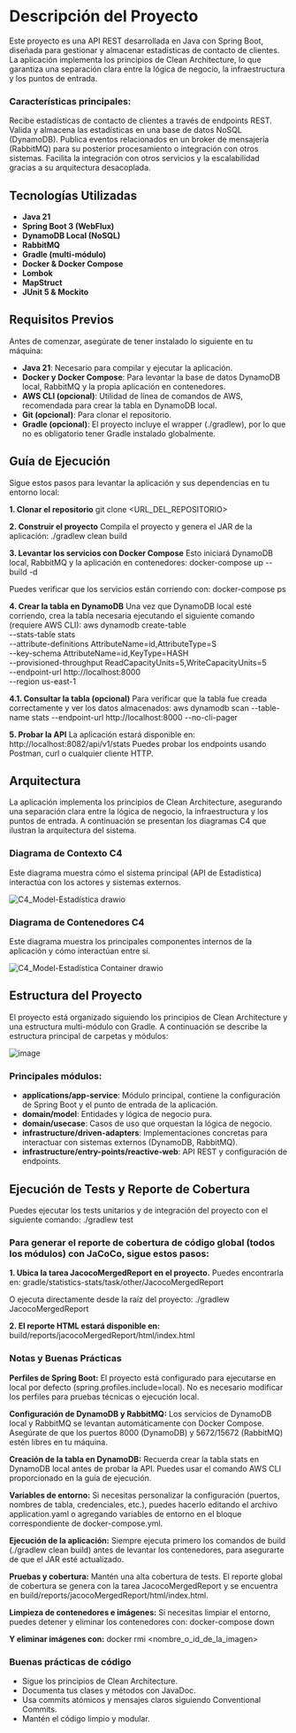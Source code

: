 # Descripción del Proyecto

Este proyecto es una API REST desarrollada en Java con Spring Boot, diseñada para gestionar y almacenar estadísticas de contacto de clientes.
La aplicación implementa los principios de Clean Architecture, lo que garantiza una separación clara entre la lógica de negocio, la infraestructura y los puntos de entrada.

### Características principales:
Recibe estadísticas de contacto de clientes a través de endpoints REST.
Valida y almacena las estadísticas en una base de datos NoSQL (DynamoDB).
Publica eventos relacionados en un broker de mensajería (RabbitMQ) para su posterior procesamiento o integración con otros sistemas.
Facilita la integración con otros servicios y la escalabilidad gracias a su arquitectura desacoplada.


## Tecnologías Utilizadas
- **Java 21**
- **Spring Boot 3 (WebFlux)**
- **DynamoDB Local (NoSQL)**
- **RabbitMQ**
- **Gradle (multi-módulo)**
- **Docker & Docker Compose**
- **Lombok**
- **MapStruct**
- **JUnit 5 & Mockito**

## Requisitos Previos
Antes de comenzar, asegúrate de tener instalado lo siguiente en tu máquina:

- **Java 21**: Necesario para compilar y ejecutar la aplicación.
- **Docker y Docker Compose**: Para levantar la base de datos DynamoDB local, RabbitMQ y la propia aplicación en contenedores.
- **AWS CLI (opcional)**: Utilidad de línea de comandos de AWS, recomendada para crear la tabla en DynamoDB local.
- **Git (opcional)**: Para clonar el repositorio.
- **Gradle (opcional)**: El proyecto incluye el wrapper (./gradlew), por lo que no es obligatorio tener Gradle instalado globalmente.



## Guía de Ejecución
Sigue estos pasos para levantar la aplicación y sus dependencias en tu entorno local:

**1. Clonar el repositorio**
git clone <URL_DEL_REPOSITORIO>

**2. Construir el proyecto**
Compila el proyecto y genera el JAR de la aplicación:
./gradlew clean build

**3. Levantar los servicios con Docker Compose**
Esto iniciará DynamoDB local, RabbitMQ y la aplicación en contenedores:
docker-compose up --build -d

Puedes verificar que los servicios están corriendo con:
docker-compose ps

**4. Crear la tabla en DynamoDB**
Una vez que DynamoDB local esté corriendo, crea la tabla necesaria ejecutando el siguiente comando (requiere AWS CLI):
aws dynamodb create-table \
  --stats-table stats \
  --attribute-definitions AttributeName=id,AttributeType=S \
  --key-schema AttributeName=id,KeyType=HASH \
  --provisioned-throughput ReadCapacityUnits=5,WriteCapacityUnits=5 \
  --endpoint-url http://localhost:8000 \
  --region us-east-1

**4.1. Consultar la tabla (opcional)**
Para verificar que la tabla fue creada correctamente y ver los datos almacenados:
aws dynamodb scan --table-name stats --endpoint-url http://localhost:8000 --no-cli-pager


**5. Probar la API**
La aplicación estará disponible en:
http://localhost:8082/api/v1/stats
Puedes probar los endpoints usando Postman, curl o cualquier cliente HTTP.


## Arquitectura
La aplicación implementa los principios de Clean Architecture, asegurando una separación clara entre la lógica de negocio, la infraestructura y los puntos de entrada.
A continuación se presentan los diagramas C4 que ilustran la arquitectura del sistema.


### Diagrama de Contexto C4
Este diagrama muestra cómo el sistema principal (API de Estadística) interactúa con los actores y sistemas externos.

![C4_Model-Estadística drawio](https://github.com/user-attachments/assets/5d1f8e58-a1eb-482c-bc95-f661a0cfab39)


### Diagrama de Contenedores C4
Este diagrama muestra los principales componentes internos de la aplicación y cómo interactúan entre sí.

![C4_Model-Estadística Container drawio](https://github.com/user-attachments/assets/923d0400-612e-4588-a2f7-93c2cce8689f)



## Estructura del Proyecto
El proyecto está organizado siguiendo los principios de Clean Architecture y una estructura multi-módulo con Gradle.
A continuación se describe la estructura principal de carpetas y módulos:


![image](https://github.com/user-attachments/assets/c8d7d229-ab38-44cb-bad3-b8bf54012bd6)


### Principales módulos:
- **applications/app-service**: Módulo principal, contiene la configuración de Spring Boot y el punto de entrada de la aplicación.
- **domain/model**: Entidades y lógica de negocio pura.
- **domain/usecase**: Casos de uso que orquestan la lógica de negocio.
- **infrastructure/driven-adapters**: Implementaciones concretas para interactuar con sistemas externos (DynamoDB, RabbitMQ).
- **infrastructure/entry-points/reactive-web**: API REST y configuración de endpoints.


## Ejecución de Tests y Reporte de Cobertura
Puedes ejecutar los tests unitarios y de integración del proyecto con el siguiente comando:
./gradlew test


### Para generar el reporte de cobertura de código global (todos los módulos) con JaCoCo, sigue estos pasos:

**1. Ubica la tarea JacocoMergedReport en el proyecto.**
Puedes encontrarla en: gradle/statistics-stats/task/other/JacocoMergedReport

O ejecuta directamente desde la raíz del proyecto:
./gradlew JacocoMergedReport

**2. El reporte HTML estará disponible en:**
build/reports/jacocoMergedReport/html/index.html


### Notas y Buenas Prácticas

**Perfiles de Spring Boot:**
El proyecto está configurado para ejecutarse en local por defecto (spring.profiles.include=local). No es necesario modificar los perfiles para pruebas técnicas o ejecución local.

**Configuración de DynamoDB y RabbitMQ:**
Los servicios de DynamoDB local y RabbitMQ se levantan automáticamente con Docker Compose. Asegúrate de que los puertos 8000 (DynamoDB) y 5672/15672 (RabbitMQ) estén libres en tu máquina.

**Creación de la tabla en DynamoDB:**
Recuerda crear la tabla stats en DynamoDB local antes de probar la API. Puedes usar el comando AWS CLI proporcionado en la guía de ejecución.

**Variables de entorno:**
Si necesitas personalizar la configuración (puertos, nombres de tabla, credenciales, etc.), puedes hacerlo editando el archivo application.yaml o agregando variables de entorno en el bloque correspondiente de docker-compose.yml.

**Ejecución de la aplicación:**
Siempre ejecuta primero los comandos de build (./gradlew clean build) antes de levantar los contenedores, para asegurarte de que el JAR esté actualizado.

**Pruebas y cobertura:**
Mantén una alta cobertura de tests. El reporte global de cobertura se genera con la tarea JacocoMergedReport y se encuentra en build/reports/jacocoMergedReport/html/index.html.

**Limpieza de contenedores e imágenes:**
Si necesitas limpiar el entorno, puedes detener y eliminar los contenedores con:
docker-compose down

**Y eliminar imágenes con:**
docker rmi <nombre_o_id_de_la_imagen>

### Buenas prácticas de código
- Sigue los principios de Clean Architecture.
- Documenta tus clases y métodos con JavaDoc.
- Usa commits atómicos y mensajes claros siguiendo Conventional Commits.
- Mantén el código limpio y modular.